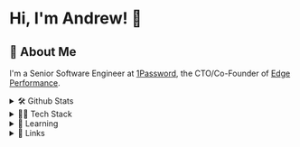 # Hi, I'm Andrew! 👋


## 🚀 About Me
I'm a Senior Software Engineer at [1Password](https://1password.com), the CTO/Co-Founder of [Edge Performance](https://edgeperformance.io).

<details>
  <summary>🛠 Github Stats</summary>

  ![github-stats](https://stats.dooboo.io/api/github-stats-advanced?login=drewburkhart)
</details>

<details>
  <summary>👩‍💻 Tech Stack</summary>

  - ![Rust](https://img.shields.io/badge/rust-%23000000.svg?style=for-the-badge&logo=rust&logoColor=white) (like 90% this)
  - ![Go](https://img.shields.io/badge/go-%2300ADD8.svg?style=for-the-badge&logo=go&logoColor=white)
  - ![Swift](https://img.shields.io/badge/swift-F54A2A?style=for-the-badge&logo=swift&logoColor=white) (![iOS](https://img.shields.io/badge/iOS-000000?style=for-the-badge&logo=ios&logoColor=white))
  - ![Kotlin](https://img.shields.io/badge/kotlin-%237F52FF.svg?style=for-the-badge&logo=kotlin&logoColor=white) (![Android](https://img.shields.io/badge/Android-3DDC84?style=for-the-badge&logo=android&logoColor=white))
  - ![TypeScript](https://img.shields.io/badge/typescript-%23007ACC.svg?style=for-the-badge&logo=typescript&logoColor=white) (![Vue.js](https://img.shields.io/badge/vuejs-%2335495e.svg?style=for-the-badge&logo=vuedotjs&logoColor=%234FC08D) / ![Nuxtjs](https://img.shields.io/badge/Nuxt-002E3B?style=for-the-badge&logo=nuxtdotjs&logoColor=#00DC82))
</details>

<details>
  <summary>🧠 Learning</summary>

  Working through `Asynchronous Programming in Rust` currently
</details>


<details>
  <summary>🔗 Links</summary>

  [![portfolio](https://img.shields.io/badge/edge_performance-000?style=for-the-badge&logo=ko-fi&logoColor=white)](https://edgeperformance.io/)
  
  [![linkedin](https://img.shields.io/badge/linkedin-0A66C2?style=for-the-badge&logo=linkedin&logoColor=white)](https://www.linkedin.com/in/andrewburkhartdev)
</details> 
